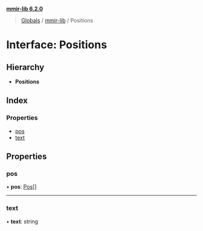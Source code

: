**[mmir-lib 6.2.0](../README.md)**

> [Globals](../README.md) / [mmir-lib](../modules/mmir_lib.md) / Positions

# Interface: Positions

## Hierarchy

* **Positions**

## Index

### Properties

* [pos](mmir_lib.positions.md#pos)
* [text](mmir_lib.positions.md#text)

## Properties

### pos

•  **pos**: [Pos](mmir_lib.pos.md)[]

___

### text

•  **text**: string
